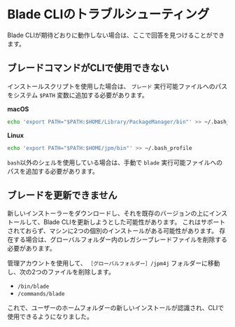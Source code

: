 # Blade CLIのトラブルシューティング

Blade CLIが期待どおりに動作しない場合は、ここで回答を見つけることができます。

<a name="the-blade-command-is-not-available-in-my-cli" />

## ブレードコマンドがCLIで使用できない

インストールスクリプトを使用した場合は、 `ブレード` 実行可能ファイルへのパスをシステム `$PATH` 変数に追加する必要があります。

**macOS**

```bash
echo 'export PATH="$PATH:$HOME/Library/PackageManager/bin"' >> ~/.bash_profile
```

**Linux**

```bash
echo 'export PATH="$PATH:$HOME/jpm/bin"' >> ~/.bash_profile
```

`bash`以外のシェルを使用している場合は、手動で ` blade ` 実行可能ファイルへのパスを追加する必要があります。

<a name="i-cant-update-blade" />

## ブレードを更新できません

新しいインストーラーをダウンロードし、それを既存のバージョンの上にインストールして、Blade CLIを更新しようとした可能性があります。 これはサポートされておらず、マシンに2つの個別のインストールがある可能性があります。 存在する場合は、グローバルフォルダー内のレガシーブレードファイルを削除する必要があります。

管理アカウントを使用して、 `［グローバルフォルダー］/jpm4j` フォルダーに移動し、次の2つのファイルを削除します。

- `/bin/blade`
- `/commands/blade`

これで、ユーザーのホームフォルダーの新しいインストールが認識され、CLIで使用できるようになりました。
